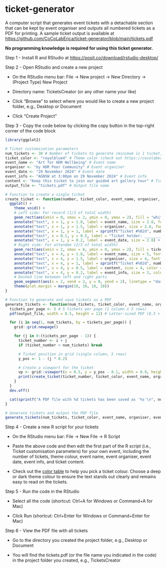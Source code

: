 # ticket-generator

A computer script that generates event tickets with a detachable section that can be kept by event organiser and outputs all numbered tickets as a PDF for printing. A sample ticket output is available at <https://github.com/CoCoLabErica/ticket-generator/blob/main/tickets.pdf>

**No programming knowledge is required for using this ticket generator.**

Step 1 - Install R and RStudio at <https://posit.co/download/rstudio-desktop/>

Step 2 - Open RStudio and create a new project

- On the RStudio menu bar: File -\> New project -\> New Directory -\> (Project Type) New Project

- Directory name: TicketsCreator (or any other name your like)

- Click “Browse” to select where you would like to create a new project folder, e.g., Desktop or Document

- Click “Create Project”

Step 3 - Copy the code below by clicking the copy button in the top-right corner of the code block

``` r
library(ggplot2)

# Ticket customisation parameters
num_tickets <- 30 # Number of tickets to generate (minimum is 1 ticket, and setting it to 200 tickets still gave a fast PDF output)
ticket_color <- "royalblue4" # Theme color (check out https://cocolaberica.github.io/rcolortable)
event_name <- "Art for HDR Wellbeing" # Event name
organiser <- "by HDR Peer Community" # Event organiser
event_date <- "29 November 2024" # Event date
event_info <- "AGNSW at 3:00pm on 29 November 2024" # Event info
content <- "Keep this ticket to join our guided art gallery tour" # Ticket content
output_file <- "tickets.pdf" # Output file name

# Function to create a single ticket
create_ticket <- function(number, ticket_color, event_name, organiser, event_date, event_info, content) {
  ggplot() +
    theme_void() +
    # Left side: For record (1/3 of total width)
    geom_rect(aes(xmin = 0, xmax = 2, ymin = 0, ymax = 2), fill = "white", color = "black") +
    annotate("text", x = 1, y = 1.8, label = event_name, size = 2.8, fontface = "bold") +
    annotate("text", x = 1, y = 1.5, label = organiser, size = 2.8, fontface = "italic") +
    annotate("text", x = 1, y = 1, label = sprintf("Ticket #%02d", number), size = 6, fontface = "bold", color = ticket_color) +
    annotate("text", x = 0.1, y = 0.5, label = "Ticket holder: _________________", size = 3, hjust = 0) +
    annotate("text", x = 1, y = 0.2, label = event_date, size = 2.8) +
    # Right side: For attendee (2/3 of total width)
    geom_rect(aes(xmin = 2, xmax = 6, ymin = 0, ymax = 2), fill = ticket_color, color = "white") +
    annotate("text", x = 4, y = 1.8, label = event_name, size = 5, fontface = "bold", color = "white") +
    annotate("text", x = 4, y = 1.5, label = organiser, size = 4, fontface = "italic", color = "white") +
    annotate("text", x = 4, y = 1, label = sprintf("Ticket #%02d", number), size = 6, fontface = "bold", color = "white") +
    annotate("text", x = 4, y = 0.5, label = content, size = 4, color = "white") +
    annotate("text", x = 4, y = 0.2, label = event_info, size = 3, color = "white") +
    # Dashed line between left and right parts
    geom_segment(aes(x = 2, xend = 2, y = 0, yend = 2), linetype = "dashed", color = "black") +
    theme(plot.margin = margin(10, 10, 10, 10))
}

# Function to generate and save tickets as a PDF
generate_tickets <- function(num_tickets, ticket_color, event_name, organiser, event_date, event_info, content, output_file) {
  tickets_per_page <- 5 # 5 tickets per page (1 column x 5 rows)
  pdf(output_file, width = 8.5, height = 11) # Letter-sized PDF (8.5 × 11 inches)

  for (i in seq(1, num_tickets, by = tickets_per_page)) {
    grid::grid.newpage()

    for (j in 0:(tickets_per_page - 1)) {
      ticket_number <- i + j
      if (ticket_number > num_tickets) break

      # Ticket position in grid (single column, 5 rows)
      y_pos <- 1 - (j * 0.2)

      # Create a viewport for the ticket
      vp <- grid::viewport(x = 0.5, y = y_pos - 0.1, width = 0.9, height = 0.2)
      print(create_ticket(ticket_number, ticket_color, event_name, organiser, event_date, event_info, content), vp = vp)
    }
  }
  dev.off()

  cat(sprintf("A PDF file with %d tickets has been saved as '%s'\n", num_tickets, output_file))
}

# Generate tickets and output the PDF file
generate_tickets(num_tickets, ticket_color, event_name, organiser, event_date, event_info, content, output_file)
```

Step 4 - Create a new R script for your tickets

- On the RStudio menu bar: File -\> New File -\> R Script

- Paste the above code and then edit the first part of the R script (i.e., Ticket customisation parameters) for your own event, including the number of tickets, theme colour, event name, event organiser, event date, event info, and ticket content.

- Check out the [color table](https://cocolaberica.github.io/rcolortable) to help you pick a ticket colour. Choose a deep or dark theme colour to ensure the text stands out clearly and remains easy to read on the tickets.

Step 5 - Run the code in the RStudio

- Select all the code (shortcut: Ctrl+A for Windows or Command+A for Mac)

- Click Run (shortcut: Ctrl+Enter for Windows or Command+Enter for Mac)

Step 6 - View the PDF file with all tickets

- Go to the directory you created the project folder, e.g., Desktop or Document

- You will find the tickets.pdf (or the file name you indicated in the code) in the project folder you created, e.g., TicketsCreator
